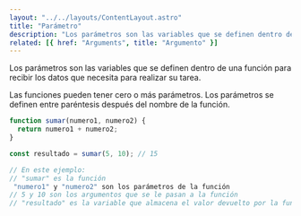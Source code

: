 ```yaml
---
layout: "../../layouts/ContentLayout.astro"
title: "Parámetro"
description: "Los parámetros son las variables que se definen dentro de una función."
related: [{ href: "Arguments", title: "Argumento" }]
---
```


Los parámetros son las variables que se definen dentro de una función para recibir los datos que necesita para realizar su tarea.

Las funciones pueden tener cero o más parámetros. Los parámetros se definen entre paréntesis después del nombre de la función.

```js
function sumar(numero1, numero2) {
  return numero1 + numero2;
}

const resultado = sumar(5, 10); // 15

// En este ejemplo:
// "sumar" es la función
 "numero1" y "numero2" son los parámetros de la función
// 5 y 10 son los argumentos que se le pasan a la función
// "resultado" es la variable que almacena el valor devuelto por la función
```
